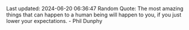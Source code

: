 Last updated: 2024-06-20 06:36:47
Random Quote: The most amazing things that can happen to a human being will happen to you, if you just lower your expectations. - Phil Dunphy